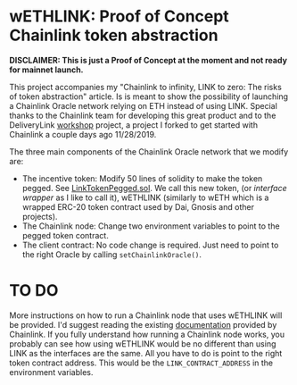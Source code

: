 # wETHLINK: Proof of Concept Chainlink token abstraction
**DISCLAIMER: This is just a Proof of Concept at the moment and not ready for mainnet launch.**

This project accompanies my "Chainlink to infinity, LINK to zero: The risks of token abstraction" article. Is is meant to show the possibility of launching a Chainlink Oracle network relying on ETH instead of using LINK. Special thanks to the Chainlink team for developing this great product and to the DeliveryLink [workshop](https://github.com/danforbes/delivery-link) project, a project I forked to get started with Chainlink a couple days ago 11/28/2019.

The three main components of the Chainlink Oracle network that we modify are:
* The incentive token: Modify 50 lines of solidity to make the token pegged. See [LinkTokenPegged.sol](./truffle/contracts/LinkTokenPegged.sol). We call this new token, (or *interface wrapper* as I like to call it), wETHLINK (similarly to wETH which is a wrapped ERC-20 token contract used by Dai, Gnosis and other projects).
* The Chainlink node: Change two environment variables to point to the pegged token contract.
* The client contract: No code change is required. Just need to point to the right Oracle by calling `setChainlinkOracle()`.

# TO DO
More instructions on how to run a Chainlink node that uses wETHLINK will be provided. I'd suggest reading the existing [documentation](https://docs.chain.link/docs/running-a-chainlink-node) provided by Chainlink. If you fully understand how running a Chainlink node works, you probably can see how using wETHLINK would be no different than using LINK as the interfaces are the same. All you have to do is point to the right token contract address. This would be the `LINK_CONTRACT_ADDRESS` in the environment variables.